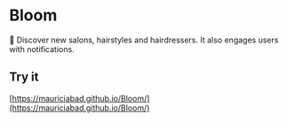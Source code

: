 # Bloom
💈 Discover new salons, hairstyles and hairdressers. It also engages users with notifications.

## Try it
[https://mauriciabad.github.io/Bloom/](https://mauriciabad.github.io/Bloom/)
